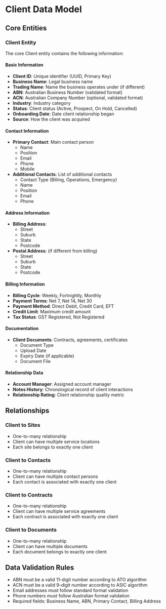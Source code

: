 
# Client Data Model

## Core Entities

### Client Entity
The core Client entity contains the following information:

#### Basic Information
- **Client ID**: Unique identifier (UUID, Primary Key)
- **Business Name**: Legal business name
- **Trading Name**: Name the business operates under (if different)
- **ABN**: Australian Business Number (validated format)
- **ACN**: Australian Company Number (optional, validated format)
- **Industry**: Industry category
- **Status**: Client status (Active, Prospect, On Hold, Cancelled)
- **Onboarding Date**: Date client relationship began
- **Source**: How the client was acquired

#### Contact Information
- **Primary Contact**: Main contact person
  - Name
  - Position
  - Email
  - Phone
  - Mobile
- **Additional Contacts**: List of additional contacts
  - Contact Type (Billing, Operations, Emergency)
  - Name
  - Position
  - Email
  - Phone

#### Address Information
- **Billing Address**:
  - Street
  - Suburb
  - State
  - Postcode
- **Postal Address**: (if different from billing)
  - Street
  - Suburb
  - State
  - Postcode

#### Billing Information
- **Billing Cycle**: Weekly, Fortnightly, Monthly
- **Payment Terms**: Net 7, Net 14, Net 30
- **Payment Method**: Direct Debit, Credit Card, EFT
- **Credit Limit**: Maximum credit amount
- **Tax Status**: GST Registered, Not Registered

#### Documentation
- **Client Documents**: Contracts, agreements, certificates
  - Document Type
  - Upload Date
  - Expiry Date (if applicable)
  - Document File

#### Relationship Data
- **Account Manager**: Assigned account manager
- **Notes History**: Chronological record of client interactions
- **Relationship Rating**: Client relationship quality metric

## Relationships

### Client to Sites
- One-to-many relationship
- Client can have multiple service locations
- Each site belongs to exactly one client

### Client to Contacts
- One-to-many relationship
- Client can have multiple contact persons
- Each contact is associated with exactly one client

### Client to Contracts
- One-to-many relationship
- Client can have multiple service agreements
- Each contract is associated with exactly one client

### Client to Documents
- One-to-many relationship
- Client can have multiple documents
- Each document belongs to exactly one client

## Data Validation Rules
- ABN must be a valid 11-digit number according to ATO algorithm
- ACN must be a valid 9-digit number according to ASIC algorithm
- Email addresses must follow standard format validation
- Phone numbers must follow Australian format validation
- Required fields: Business Name, ABN, Primary Contact, Billing Address
